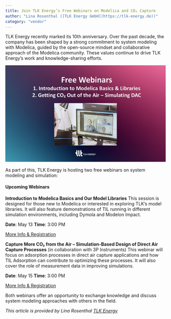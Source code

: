```yaml
--- 
title: Join TLK Energy’s Free Webinars on Modelica and CO₂ Capture
author: "Lina Rosenthal ([TLK Energy GmbH](https://tlk-energy.de))"
category: "vendor"
---
```


TLK Energy recently marked its 10th anniversary. Over the past decade, the company has been shaped by a strong commitment to system modeling with Modelica, guided by the open-source mindset and collaborative approach of the Modelica community. These values continue to drive TLK Energy’s work and knowledge-sharing efforts. 

![Webinar](TLKWebinar.jpg "Webinar")

As part of this, TLK Energy is hosting two free webinars on system modeling and simulation: 

#### Upcoming Webinars 
**Introduction to Modelica Basics and Our Model Libraries**
This session is designed for those new to Modelica or interested in exploring TLK’s model libraries. It will also feature demonstrations of TIL running in different simulation environments, including Dymola and Modelon Impact. 

**Date**: May 13    **Time**: 3:00 PM

[More Info & Registration](https://events.teams.microsoft.com/event/ca0e19f2-34a2-4473-bfa7-ff038d33cb19@6c7be5ac-e3a9-45bc-aea9-1adeda11876c)

**Capture More CO₂ from the Air – Simulation-Based Design of Direct Air Capture Processes**
(in collaboration with 3P Instruments)
This webinar will focus on adsorption processes in direct air capture applications and how TIL Adsorption can contribute to optimizing these processes. It will also cover the role of measurement data in improving simulations.

**Date**: May 15    **Time**: 3:00 PM

[More Info & Registration](https://events.teams.microsoft.com/event/a7ded36f-8bdb-432b-9669-39a8632cc1db@6c7be5ac-e3a9-45bc-aea9-1adeda11876c)



Both webinars offer an opportunity to exchange knowledge and discuss system modeling approaches with others in the field. 

*This article is provided by Lina Rosenthal [TLK Energy](https://tlk-energy.de)*
